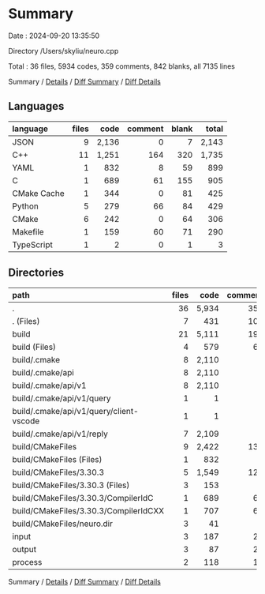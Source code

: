 # Summary

Date : 2024-09-20 13:35:50

Directory /Users/skyliu/neuro.cpp

Total : 36 files,  5934 codes, 359 comments, 842 blanks, all 7135 lines

Summary / [Details](details.md) / [Diff Summary](diff.md) / [Diff Details](diff-details.md)

## Languages
| language | files | code | comment | blank | total |
| :--- | ---: | ---: | ---: | ---: | ---: |
| JSON | 9 | 2,136 | 0 | 7 | 2,143 |
| C++ | 11 | 1,251 | 164 | 320 | 1,735 |
| YAML | 1 | 832 | 8 | 59 | 899 |
| C | 1 | 689 | 61 | 155 | 905 |
| CMake Cache | 1 | 344 | 0 | 81 | 425 |
| Python | 5 | 279 | 66 | 84 | 429 |
| CMake | 6 | 242 | 0 | 64 | 306 |
| Makefile | 1 | 159 | 60 | 71 | 290 |
| TypeScript | 1 | 2 | 0 | 1 | 3 |

## Directories
| path | files | code | comment | blank | total |
| :--- | ---: | ---: | ---: | ---: | ---: |
| . | 36 | 5,934 | 359 | 842 | 7,135 |
| . (Files) | 7 | 431 | 101 | 136 | 668 |
| build | 21 | 5,111 | 191 | 589 | 5,891 |
| build (Files) | 4 | 579 | 60 | 160 | 799 |
| build/.cmake | 8 | 2,110 | 0 | 7 | 2,117 |
| build/.cmake/api | 8 | 2,110 | 0 | 7 | 2,117 |
| build/.cmake/api/v1 | 8 | 2,110 | 0 | 7 | 2,117 |
| build/.cmake/api/v1/query | 1 | 1 | 0 | 0 | 1 |
| build/.cmake/api/v1/query/client-vscode | 1 | 1 | 0 | 0 | 1 |
| build/.cmake/api/v1/reply | 7 | 2,109 | 0 | 7 | 2,116 |
| build/CMakeFiles | 9 | 2,422 | 131 | 422 | 2,975 |
| build/CMakeFiles (Files) | 1 | 832 | 8 | 59 | 899 |
| build/CMakeFiles/3.30.3 | 5 | 1,549 | 123 | 353 | 2,025 |
| build/CMakeFiles/3.30.3 (Files) | 3 | 153 | 0 | 47 | 200 |
| build/CMakeFiles/3.30.3/CompilerIdC | 1 | 689 | 61 | 155 | 905 |
| build/CMakeFiles/3.30.3/CompilerIdCXX | 1 | 707 | 62 | 151 | 920 |
| build/CMakeFiles/neuro.dir | 3 | 41 | 0 | 10 | 51 |
| input | 3 | 187 | 28 | 54 | 269 |
| output | 3 | 87 | 20 | 29 | 136 |
| process | 2 | 118 | 19 | 34 | 171 |

Summary / [Details](details.md) / [Diff Summary](diff.md) / [Diff Details](diff-details.md)